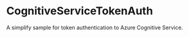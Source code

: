 # CognitiveServiceTokenAuth
A simplify sample for token authentication  to Azure Cognitive Service.
